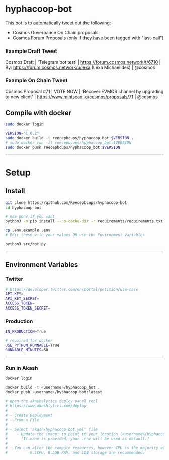 # hyphacoop-bot
This bot is to automatically tweet out the following:
- Cosmos Governance On Chain proposals
- Cosmos Forum Proposals (only if they have been tagged with "last-call")


### Example Draft Tweet
Cosmos Draft | 'Telegram bot test' | https://forum.cosmos.network/t/6710 | By: https://forum.cosmos.network/u/lexa (Lexa Michaelides) | @cosmos

### Example On Chain Tweet
Cosmos Proposal #71 | VOTE NOW | 'Recover EVMOS channel by upgrading to new client' | https://www.mintscan.io/cosmos/proposals/71 | @cosmos


## Compile with docker
```bash
sudo docker login

VERSION="1.0.2"
sudo docker build -t reecepbcups/hyphacoop_bot:$VERSION .
# sudo docker run -it reecepbcups/hyphacoop_bot:$VERSION
sudo docker push reecepbcups/hyphacoop_bot:$VERSION
```

---

# Setup

## Install
```sh
git clone https://github.com/Reecepbcups/hyphacoop-bot
cd hyphacoop-bot

# use penv if you want
python3 -m pip install --no-cache-dir -r requirements/requirements.txt

cp .env.example .env
# Edit these with your values OR use the Environment Variables

python3 src/bot.py
```

---

## Environment Variables
### Twitter
```sh
# https://developer.twitter.com/en/portal/petition/use-case
API_KEY=
API_KEY_SECRET=
ACCESS_TOKEN=
ACCESS_TOKEN_SECRET=
```
### Production
```sh
IN_PRODUCTION=True

# required for docker
USE_PYTHON_RUNNABLE=True
RUNNABLE_MINUTES=60
```

---

### Run in Akash
```sh
docker login

docker build -t <username>/hyphacoop_bot .
docker push <username>/hyphacoop_bot:latest

# open the akashalytics deploy panel tool
# https://www.akashlytics.com/deploy
#
# - Create Deployment
# - From a File
#
# - Select 'akash/hyphacoop-bot.yml' file
#    - Update the image: to point to your location (<username>/hyphacoop_bot:latest)
#      [If none is provided, your .env will be used as default.]
#
# - You can alter the compute resources, however CPU is the majority of the cost.
#          0.1CPU, 0.5GB RAM, and 1GB storage are recommended.
```